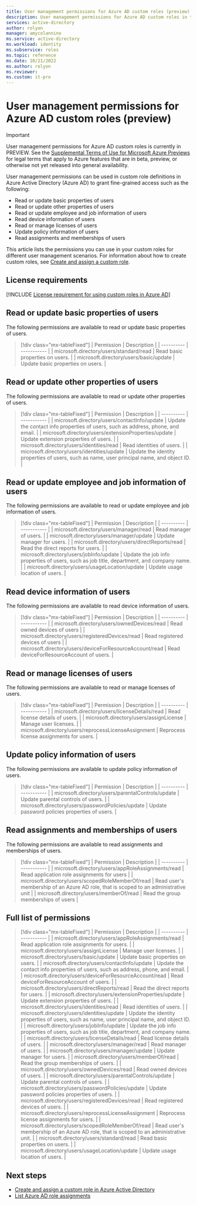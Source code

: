 ```yaml
---
title: User management permissions for Azure AD custom roles (preview) - Azure Active Directory
description: User management permissions for Azure AD custom roles in the Azure portal, PowerShell, or Microsoft Graph API.
services: active-directory
author: rolyon
manager: amycolannino
ms.service: active-directory
ms.workload: identity
ms.subservice: roles
ms.topic: reference
ms.date: 10/21/2022
ms.author: rolyon
ms.reviewer: 
ms.custom: it-pro
---
```


# User management permissions for Azure AD custom roles (preview)

> [!IMPORTANT]
> User management permissions for Azure AD custom roles is currently in PREVIEW.
> See the [Supplemental Terms of Use for Microsoft Azure Previews](https://azure.microsoft.com/support/legal/preview-supplemental-terms/) for legal terms that apply to Azure features that are in beta, preview, or otherwise not yet released into general availability.

User management permissions can be used in custom role definitions in Azure Active Directory (Azure AD) to grant fine-grained access such as the following:

- Read or update basic properties of users
- Read or update other properties of users
- Read or update employee and job information of users
- Read device information of users
- Read or manage licenses of users
- Update policy information of users
- Read assignments and memberships of users

This article lists the permissions you can use in your custom roles for different user management scenarios. For information about how to create custom roles, see [Create and assign a custom role](custom-create.md).

## License requirements

[!INCLUDE [License requirement for using custom roles in Azure AD](../../../includes/active-directory-p1-license.md)]

## Read or update basic properties of users

The following permissions are available to read or update basic properties of users.

> [!div class="mx-tableFixed"]
> | Permission | Description |
> | ---------- | ----------- |
> | microsoft.directory/users/standard/read | Read basic properties on users. |
> | microsoft.directory/users/basic/update | Update basic properties on users. |

## Read or update other properties of users

The following permissions are available to read or update other properties of users.

> [!div class="mx-tableFixed"]
> | Permission | Description |
> | ---------- | ----------- |
> | microsoft.directory/users/contactInfo/update | Update the contact info properties of users, such as address, phone, and email. |
> | microsoft.directory/users/extensionProperties/update | Update extension properties of users. |
> | microsoft.directory/users/identities/read | Read identities of users. |
> | microsoft.directory/users/identities/update | Update the identity properties of users, such as name, user principal name, and object ID. |

## Read or update employee and job information of users

The following permissions are available to read or update employee and job information of users.

> [!div class="mx-tableFixed"]
> | Permission | Description |
> | ---------- | ----------- |
> | microsoft.directory/users/manager/read | Read manager of users. |
> | microsoft.directory/users/manager/update | Update manager for users. |
> | microsoft.directory/users/directReports/read | Read the direct reports for users. |
> | microsoft.directory/users/jobInfo/update | Update the job info properties of users, such as job title, department, and company name. |
> | microsoft.directory/users/usageLocation/update | Update usage location of users. |

## Read device information of users

The following permissions are available to read device information of users.

> [!div class="mx-tableFixed"]
> | Permission | Description |
> | ---------- | ----------- |
> | microsoft.directory/users/ownedDevices/read | Read owned devices of users |
> | microsoft.directory/users/registeredDevices/read | Read registered devices of users |
> | microsoft.directory/users/deviceForResourceAccount/read | Read deviceForResourceAccount of users. |

## Read or manage licenses of users

The following permissions are available to read or manage licenses of users.

> [!div class="mx-tableFixed"]
> | Permission | Description |
> | ---------- | ----------- |
> | microsoft.directory/users/licenseDetails/read | Read license details of users. |
> | microsoft.directory/users/assignLicense | Manage user licenses. |
> | microsoft.directory/users/reprocessLicenseAssignment | Reprocess license assignments for users. |

## Update policy information of users

The following permissions are available to update policy information of users.

> [!div class="mx-tableFixed"]
> | Permission | Description |
> | ---------- | ----------- |
> | microsoft.directory/users/parentalControls/update | Update parental controls of users. |
> | microsoft.directory/users/passwordPolicies/update | Update password policies properties of users. |

## Read assignments and memberships of users

The following permissions are available to read assignments and memberships of users.

> [!div class="mx-tableFixed"]
> | Permission | Description |
> | ---------- | ----------- |
> | microsoft.directory/users/appRoleAssignments/read | Read application role assignments for users |
> | microsoft.directory/users/scopedRoleMemberOf/read | Read user's membership of an Azure AD role, that is scoped to an administrative unit |
> | microsoft.directory/users/memberOf/read | Read the group memberships of users |

## Full list of permissions

> [!div class="mx-tableFixed"]
> | Permission | Description |
> | ---------- | ----------- |
> | microsoft.directory/users/appRoleAssignments/read | Read application role assignments for users. |
> | microsoft.directory/users/assignLicense | Manage user licenses. |
> | microsoft.directory/users/basic/update | Update basic properties on users. |
> | microsoft.directory/users/contactInfo/update | Update the contact info properties of users, such as address, phone, and email. |
> | microsoft.directory/users/deviceForResourceAccount/read | Read deviceForResourceAccount of users. |
> | microsoft.directory/users/directReports/read | Read the direct reports for users. |
> | microsoft.directory/users/extensionProperties/update | Update extension properties of users. |
> | microsoft.directory/users/identities/read | Read identities of users. |
> | microsoft.directory/users/identities/update | Update the identity properties of users, such as name, user principal name, and object ID. |
> | microsoft.directory/users/jobInfo/update | Update the job info properties of users, such as job title, department, and company name. |
> | microsoft.directory/users/licenseDetails/read | Read license details of users. |
> | microsoft.directory/users/manager/read | Read manager of users. |
> | microsoft.directory/users/manager/update | Update manager for users. |
> | microsoft.directory/users/memberOf/read | Read the group memberships of users. |
> | microsoft.directory/users/ownedDevices/read | Read owned devices of users. |
> | microsoft.directory/users/parentalControls/update | Update parental controls of users. |
> | microsoft.directory/users/passwordPolicies/update | Update password policies properties of users. |
> | microsoft.directory/users/registeredDevices/read | Read registered devices of users. |
> | microsoft.directory/users/reprocessLicenseAssignment | Reprocess license assignments for users. |
> | microsoft.directory/users/scopedRoleMemberOf/read | Read user's membership of an Azure AD role, that is scoped to an administrative unit. |
> | microsoft.directory/users/standard/read | Read basic properties on users. |
> | microsoft.directory/users/usageLocation/update | Update usage location of users. |

## Next steps

- [Create and assign a custom role in Azure Active Directory](custom-create.md)
- [List Azure AD role assignments](view-assignments.md)
